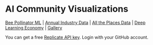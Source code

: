 # AI Community Visualizations

[Bee Pollinator ML](bees/) | [Annual Industry Data](../timelines/training/naics/) | [All the Places Data](/places/) | [Deep Learning Economy](economy) | [Gallery](stream)

You can get a free [Replicate API key](https://replicate.com/docs/reference/http#authentication). Login with your GitHub account.